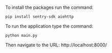 To install the packages run the command:
```
pip install sentry-sdk aiohttp
```

To run the application type the command:
```
python main.py
```

Then navigate to the URL: http://localhost:8000/
